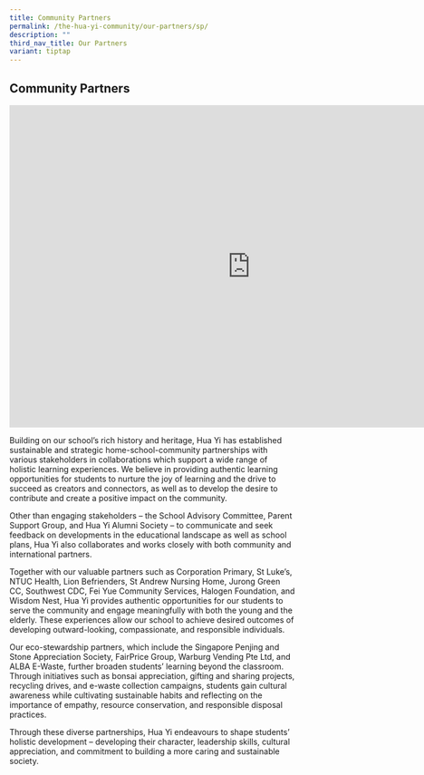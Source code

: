 ```yaml
---
title: Community Partners
permalink: /the-hua-yi-community/our-partners/sp/
description: ""
third_nav_title: Our Partners
variant: tiptap
---
```

<h2>Community Partners</h2>
<p></p>
<div class="iframe-wrapper">
<iframe height="569" width="850" allowfullscreen="true" frameborder="0" src="https://docs.google.com/presentation/d/e/2PACX-1vQOYV_OJXpo_xCsuzGFc_Eyp2LZ2QGTx5lm2iO7snsYvFHwD9OJf_zqVbrhCGvyq9wcWArqnOAnr10y/pubembed?start=false&amp;loop=false&amp;delayms=3000"></iframe>
</div>
<p>Building on our school’s rich history and heritage, Hua Yi has established
sustainable and strategic home-school-community partnerships with various
stakeholders in collaborations which support a wide range of holistic learning
experiences. We believe in providing authentic learning opportunities for
students to nurture the joy of learning and the drive to succeed as creators
and connectors, as well as to develop the desire to contribute and create
a positive impact on the community.</p>
<p>Other than engaging stakeholders – the School Advisory Committee, Parent
Support Group, and Hua Yi Alumni Society – to communicate and seek feedback
on developments in the educational landscape as well as school plans, Hua
Yi also collaborates and works closely with both community and international
partners.</p>
<p>Together with our valuable partners such as Corporation Primary, St Luke’s,
NTUC Health, Lion Befrienders, St Andrew Nursing Home, Jurong Green CC,
Southwest CDC, Fei Yue Community Services, Halogen Foundation, and Wisdom
Nest, Hua Yi provides authentic opportunities for our students to serve
the community and engage meaningfully with both the young and the elderly.
These experiences allow our school to achieve desired outcomes of developing
outward-looking, compassionate, and responsible individuals.</p>
<p>Our eco-stewardship partners, which include the Singapore Penjing and
Stone Appreciation Society, FairPrice Group, Warburg Vending Pte Ltd, and
ALBA E-Waste, further broaden students’ learning beyond the classroom.
Through initiatives such as bonsai appreciation, gifting and sharing projects,
recycling drives, and e-waste collection campaigns, students gain cultural
awareness while cultivating sustainable habits and reflecting on the importance
of empathy, resource conservation, and responsible disposal practices.</p>
<p>Through these diverse partnerships, Hua Yi endeavours to shape students’
holistic development – developing their character, leadership skills, cultural
appreciation, and commitment to building a more caring and sustainable
society.</p>
<p></p>
<p></p>